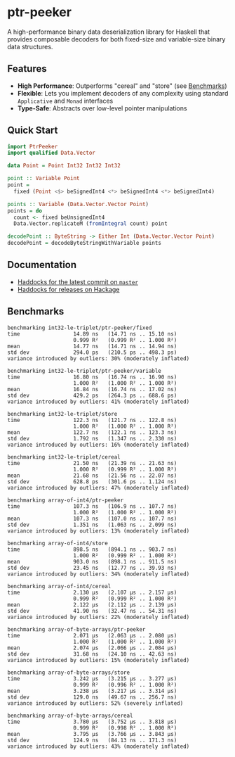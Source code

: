 # ptr-peeker

A high-performance binary data deserialization library for Haskell that provides composable decoders for both fixed-size and variable-size binary data structures.

## Features

- **High Performance**: Outperforms "cereal" and "store" (see [Benchmarks](#benchmarks))
- **Flexible**: Lets you implement decoders of any complexity using standard `Applicative` and `Monad` interfaces
- **Type-Safe**: Abstracts over low-level pointer manipulations

## Quick Start

```haskell
import PtrPeeker
import qualified Data.Vector

data Point = Point Int32 Int32 Int32

point :: Variable Point  
point =
  fixed (Point <$> beSignedInt4 <*> beSignedInt4 <*> beSignedInt4)

points :: Variable (Data.Vector.Vector Point)
points = do
  count <- fixed beUnsignedInt4
  Data.Vector.replicateM (fromIntegral count) point

decodePoint :: ByteString -> Either Int (Data.Vector.Vector Point)
decodePoint = decodeByteStringWithVariable points
```

## Documentation

- [Haddocks for the latest commit on `master`](https://nikita-volkov.github.io/ptr-peeker)
- [Haddocks for releases on Hackage](https://hackage.haskell.org/package/ptr-peeker)

## Benchmarks

```
benchmarking int32-le-triplet/ptr-peeker/fixed
time                 14.89 ns   (14.71 ns .. 15.10 ns)
                     0.999 R²   (0.999 R² .. 1.000 R²)
mean                 14.77 ns   (14.71 ns .. 14.94 ns)
std dev              294.0 ps   (210.5 ps .. 498.3 ps)
variance introduced by outliers: 30% (moderately inflated)

benchmarking int32-le-triplet/ptr-peeker/variable
time                 16.80 ns   (16.74 ns .. 16.90 ns)
                     1.000 R²   (1.000 R² .. 1.000 R²)
mean                 16.84 ns   (16.74 ns .. 17.02 ns)
std dev              429.2 ps   (264.3 ps .. 688.6 ps)
variance introduced by outliers: 41% (moderately inflated)

benchmarking int32-le-triplet/store
time                 122.3 ns   (121.7 ns .. 122.8 ns)
                     1.000 R²   (1.000 R² .. 1.000 R²)
mean                 122.7 ns   (122.1 ns .. 123.3 ns)
std dev              1.792 ns   (1.347 ns .. 2.330 ns)
variance introduced by outliers: 16% (moderately inflated)

benchmarking int32-le-triplet/cereal
time                 21.50 ns   (21.39 ns .. 21.63 ns)
                     1.000 R²   (0.999 R² .. 1.000 R²)
mean                 21.68 ns   (21.56 ns .. 22.07 ns)
std dev              628.8 ps   (301.6 ps .. 1.124 ns)
variance introduced by outliers: 47% (moderately inflated)

benchmarking array-of-int4/ptr-peeker
time                 107.3 ns   (106.9 ns .. 107.7 ns)
                     1.000 R²   (1.000 R² .. 1.000 R²)
mean                 107.3 ns   (107.0 ns .. 107.7 ns)
std dev              1.351 ns   (1.063 ns .. 2.099 ns)
variance introduced by outliers: 13% (moderately inflated)

benchmarking array-of-int4/store
time                 898.5 ns   (894.1 ns .. 903.7 ns)
                     1.000 R²   (0.999 R² .. 1.000 R²)
mean                 903.0 ns   (898.1 ns .. 911.5 ns)
std dev              23.45 ns   (12.77 ns .. 39.93 ns)
variance introduced by outliers: 34% (moderately inflated)

benchmarking array-of-int4/cereal
time                 2.130 μs   (2.107 μs .. 2.157 μs)
                     0.999 R²   (0.999 R² .. 1.000 R²)
mean                 2.122 μs   (2.112 μs .. 2.139 μs)
std dev              41.90 ns   (32.47 ns .. 54.31 ns)
variance introduced by outliers: 22% (moderately inflated)

benchmarking array-of-byte-arrays/ptr-peeker
time                 2.071 μs   (2.063 μs .. 2.080 μs)
                     1.000 R²   (1.000 R² .. 1.000 R²)
mean                 2.074 μs   (2.066 μs .. 2.084 μs)
std dev              31.68 ns   (24.10 ns .. 42.63 ns)
variance introduced by outliers: 15% (moderately inflated)

benchmarking array-of-byte-arrays/store
time                 3.242 μs   (3.215 μs .. 3.277 μs)
                     0.999 R²   (0.996 R² .. 1.000 R²)
mean                 3.238 μs   (3.217 μs .. 3.314 μs)
std dev              129.0 ns   (49.67 ns .. 256.7 ns)
variance introduced by outliers: 52% (severely inflated)

benchmarking array-of-byte-arrays/cereal
time                 3.780 μs   (3.752 μs .. 3.818 μs)
                     0.999 R²   (0.998 R² .. 1.000 R²)
mean                 3.795 μs   (3.766 μs .. 3.843 μs)
std dev              124.9 ns   (84.13 ns .. 171.3 ns)
variance introduced by outliers: 43% (moderately inflated)
```